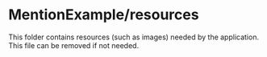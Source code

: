 # MentionExample/resources

This folder contains resources (such as images) needed by the application. This file can
be removed if not needed.
